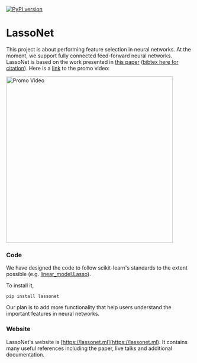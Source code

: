 [![PyPI version](https://badge.fury.io/py/lassonet.svg)](https://badge.fury.io/py/lassonet)

# LassoNet

This project is about performing feature selection in neural networks.
At the moment, we support fully connected feed-forward neural networks.
LassoNet is based on the work presented in [this paper](https://arxiv.org/abs/1907.12207) ([bibtex here for citation](https://github.com/lasso-net/lassonet/blob/master/citation.bib)).
Here is a [link](https://www.youtube.com/watch?v=bbqpUfxA_OA) to the promo video:

<a href="https://www.youtube.com/watch?v=bbqpUfxA_OA" target="_blank"><img src="https://raw.githubusercontent.com/lasso-net/lassonet/master/docs/images/video_screenshot.png" width="450" alt="Promo Video"/></a>

### Code

We have designed the code to follow scikit-learn's standards to the extent possible (e.g. [linear_model.Lasso](https://scikit-learn.org/stable/modules/generated/sklearn.linear_model.Lasso.html)).

To install it,

```
pip install lassonet
```

Our plan is to add more functionality that help users understand the important features in neural networks.

### Website

LassoNet's website is [https://lassonet.ml](https://lassonet.ml). It contains many useful references including the paper, live talks and additional documentation.
